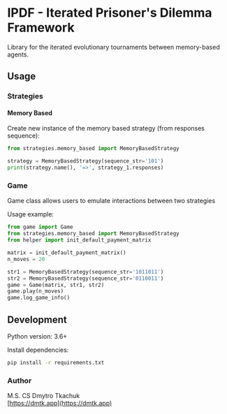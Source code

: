 # IPDF - Iterated Prisoner's Dilemma Framework

Library for the iterated evolutionary tournaments between memory-based agents.

## Usage

### Strategies

#### Memory Based

Create new instance of the memory based strategy (from responses sequence):

```python
from strategies.memory_based import MemoryBasedStrategy

strategy = MemoryBasedStrategy(sequence_str='101')
print(strategy.name(), '=>', strategy_1.responses)
```

### Game

Game class allows users to emulate interactions between two strategies

Usage example:

```python
from game import Game
from strategies.memory_based import MemoryBasedStrategy
from helper import init_default_payment_matrix

matrix = init_default_payment_matrix()
n_moves = 20

str1 = MemoryBasedStrategy(sequence_str='1011011')
str2 = MemoryBasedStrategy(sequence_str='0110011')
game = Game(matrix, str1, str2)
game.play(n_moves)
game.log_game_info()
```

## Development

Python version: 3.6+

Install dependencies:
```bash
pip install -r requirements.txt
```

### Author

M.S. CS Dmytro Tkachuk  
[https://dmtk.app](https://dmtk.app)
